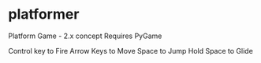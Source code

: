 # platformer
Platform Game - 2.x concept
Requires PyGame

Control key to Fire
Arrow Keys to Move
Space to Jump
Hold Space to Glide
